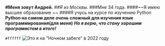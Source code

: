 **#Меня зовут Андрей.**
*##Я из Москвы.*
###Мне 34 года.
####~~Я имею высшее образование	~~
####Я учусь на курсе по изучению Python
**Python на самом деле _очень_ сложный для изучения язык программирования(для меня)**
***Но я верю, что стану хорошим програмистом в итоге!***

`#ffffff` 
![Это я на "Ночном забеге" в 2022 году](https://vk.com/uzao32?z=photo46547107_457245759%2Falbum46547107_0%2Frev)